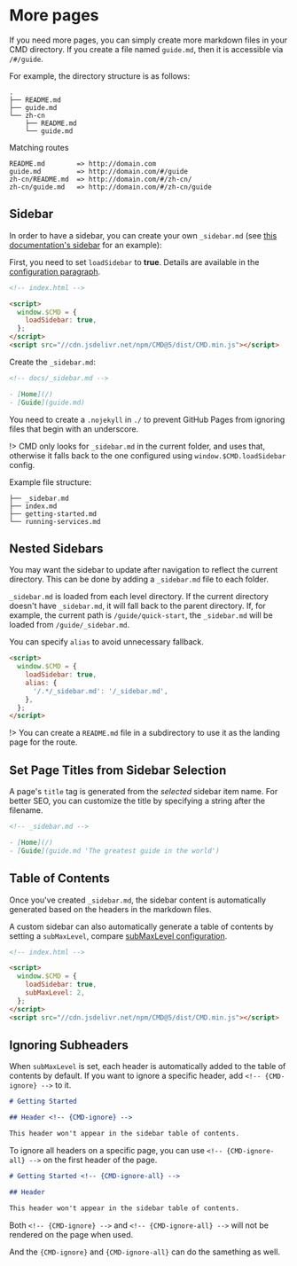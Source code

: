 # More pages

If you need more pages, you can simply create more markdown files in your CMD directory. If you create a file named `guide.md`, then it is accessible via `/#/guide`.

For example, the directory structure is as follows:

```text
.
├── README.md
├── guide.md
└── zh-cn
    ├── README.md
    └── guide.md
```

Matching routes

```text
README.md        => http://domain.com
guide.md         => http://domain.com/#/guide
zh-cn/README.md  => http://domain.com/#/zh-cn/
zh-cn/guide.md   => http://domain.com/#/zh-cn/guide
```

## Sidebar

In order to have a sidebar, you can create your own `_sidebar.md` (see [this documentation's sidebar](https://github.com/CMDjs/CMD/blob/master/docs/_sidebar.md) for an example):

First, you need to set `loadSidebar` to **true**. Details are available in the [configuration paragraph](configuration.md#loadsidebar).

```html
<!-- index.html -->

<script>
  window.$CMD = {
    loadSidebar: true,
  };
</script>
<script src="//cdn.jsdelivr.net/npm/CMD@5/dist/CMD.min.js"></script>
```

Create the `_sidebar.md`:

```markdown
<!-- docs/_sidebar.md -->

- [Home](/)
- [Guide](guide.md)
```

You need to create a `.nojekyll` in `./` to prevent GitHub Pages from ignoring files that begin with an underscore.

!> CMD only looks for `_sidebar.md` in the current folder, and uses that, otherwise it falls back to the one configured using `window.$CMD.loadSidebar` config.

Example file structure:

```text
├── _sidebar.md
├── index.md
├── getting-started.md
└── running-services.md
```

## Nested Sidebars

You may want the sidebar to update after navigation to reflect the current directory. This can be done by adding a `_sidebar.md` file to each folder.

`_sidebar.md` is loaded from each level directory. If the current directory doesn't have `_sidebar.md`, it will fall back to the parent directory. If, for example, the current path is `/guide/quick-start`, the `_sidebar.md` will be loaded from `/guide/_sidebar.md`.

You can specify `alias` to avoid unnecessary fallback.

```html
<script>
  window.$CMD = {
    loadSidebar: true,
    alias: {
      '/.*/_sidebar.md': '/_sidebar.md',
    },
  };
</script>
```

!> You can create a `README.md` file in a subdirectory to use it as the landing page for the route.

## Set Page Titles from Sidebar Selection

A page's `title` tag is generated from the _selected_ sidebar item name. For better SEO, you can customize the title by specifying a string after the filename.

```markdown
<!-- _sidebar.md -->

- [Home](/)
- [Guide](guide.md 'The greatest guide in the world')
```

## Table of Contents

Once you've created `_sidebar.md`, the sidebar content is automatically generated based on the headers in the markdown files.

A custom sidebar can also automatically generate a table of contents by setting a `subMaxLevel`, compare [subMaxLevel configuration](configuration.md#submaxlevel).

```html
<!-- index.html -->

<script>
  window.$CMD = {
    loadSidebar: true,
    subMaxLevel: 2,
  };
</script>
<script src="//cdn.jsdelivr.net/npm/CMD@5/dist/CMD.min.js"></script>
```

## Ignoring Subheaders

When `subMaxLevel` is set, each header is automatically added to the table of contents by default. If you want to ignore a specific header, add `<!-- {CMD-ignore} -->` to it.

```markdown
# Getting Started

## Header <!-- {CMD-ignore} -->

This header won't appear in the sidebar table of contents.
```

To ignore all headers on a specific page, you can use `<!-- {CMD-ignore-all} -->` on the first header of the page.

```markdown
# Getting Started <!-- {CMD-ignore-all} -->

## Header

This header won't appear in the sidebar table of contents.
```

Both `<!-- {CMD-ignore} -->` and `<!-- {CMD-ignore-all} -->` will not be rendered on the page when used.

And the `{CMD-ignore}` and `{CMD-ignore-all}` can do the samething as well.
